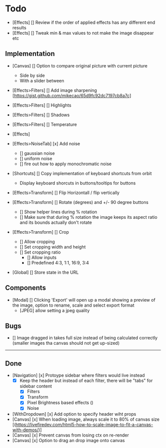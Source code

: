 # Todo

- [Effects] [] Review if the order of applied effects has any different end results
- [Effects] [] Tweak min & max values to not make the image disappear etc
## Implementation

- [Canvas] [] Option to compare original picture with current picture
  - Side by side
  - With a slider between
- [Effects>Filters] [] Add image sharpening [https://gist.github.com/mikecao/65d9fc92dc7197cb8a7c]
- [Effects>Filters] [] Highlights
- [Effects>Filters] [] Shadows
- [Effects>Filters] [] Temperature
- [Effects]
- [Effects>NoiseTab] [x] Add noise
  - [] gaussian noise
  - [] uniform noise
  - [] fire out how to apply monochromatic noise
- [Shortcuts] [] Copy implementation of keyboard shortcuts from orbit
  - Display keyboard shorcuts in buttons/tooltips for buttons
- [Effects>Transform] [] Flip Horizontall / flip vertically
- [Effects>Transform] [] Rotate (degrees) and +/- 90 degree buttons
  - [] Show helper lines during % rotation
  - [] Make sure that during % rotation the image keeps its aspect ratio and its bounds actually don't rotate

- [Effects>Transform] [] Crop
  - [] Allow cropping
  - [] Set cropping width and height
  - [] Set cropping ratio
    - [] Allow inputs
    - [] Predefined 4:3, 1:1, 16:9, 3:4

- [Global] [] Store state in the URL

## Components

- [Modal] [] Clicking 'Export' will open up a modal showing a preview of the image, option to rename, scale and select export format
  - [JPEG] allow setting a jpeg quality

## Bugs

- [] Image dragged in takes full size instead of being calculated correctly (smaller images tha canvas should not get up-sized)

---

## Done

- [Navigation] [x] Protoype sidebar where filters would live instead
  - [x] Keep the header but instead of each filter, there will be "tabs" for sidebar content
    - [x] Filters
    - [x] Transform
    - [x] Pixel Brightness based effects ()
    - [x] Noise
- [WithDropdown] [x] Add option to specify header wiht props
- [Canvas] [x] When loading image, always scale it to 80% of canvas size [(https://livefiredev.com/html5-how-to-scale-image-to-fit-a-canvas-with-demos/)]
- [Canvas] [x] Prevent canvas from losing ctx on re-render
- [Canvas] [x] Option to drag an drop image onto canvas
